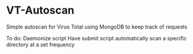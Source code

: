 # VT-Autoscan
Simple autoscan for Virus Total using MongoDB to keep track of requests

To do:
Daemonize script
Have submit script automatically scan a specific directory at a set frequency

